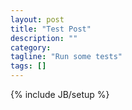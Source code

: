 ```yaml
---
layout: post
title: "Test Post"
description: ""
category: 
tagline: "Run some tests"
tags: []
---
```

{% include JB/setup %}


